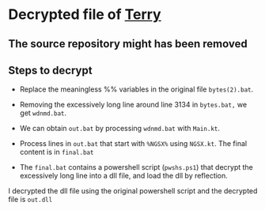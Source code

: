 # Decrypted file of [Terry](https://github.com/GoblinDestroy/Terry)


## The source repository might has been removed

## Steps to decrypt

 - Replace the meaningless %% variables in the original file `bytes(2).bat`.

 - Removing the excessively long line around line 3134 in `bytes.bat,` we get `wdnmd.bat`.

 - We can obtain `out.bat` by processing `wdnmd.bat` with `Main.kt`.

 - Process lines in `out.bat` that start with `%NGSX%` using `NGSX.kt`. The final content is in `final.bat`

 - The `final.bat` contains a powershell script (`pwshs.ps1`) that decrypt the excessively long line into a dll file, and load the dll by reflection.

I decrypted the dll file using the original powershell script and the decrypted file is `out.dll`



